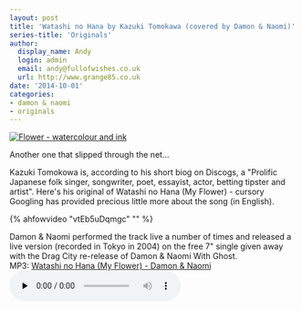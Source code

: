 ```yaml
---
layout: post
title: 'Watashi no Hana by Kazuki Tomokawa (covered by Damon & Naomi)'
series-title: 'Originals'
author:
  display_name: Andy
  login: admin
  email: andy@fullofwishes.co.uk
  url: http://www.grange85.co.uk
date: '2014-10-01'
categories:
- damon & naomi
- originals
---
```

<p><a href="https://www.flickr.com/photos/grange85/15377975435" title="Flower - watercolour and ink by Andy Aldridge, on Flickr"><img class="aligncenter" src="https://media.fullofwishes.co.uk/flickr-downloads/15377975435_0a557997f2_z.jpg" alt="Flower - watercolour and ink"></a></p>
<p>Another one that slipped through the net...</p>
<p>Kazuki Tomokowa is, according to his short biog on Discogs, a "Prolific Japanese folk singer, songwriter, poet, essayist, actor, betting tipster and artist". Here's his original of Watashi no Hana (My Flower) - cursory Googling has provided precious little more about the song (in English).<br />

{% ahfowvideo "vtEb5uDqmgc" "" %}

<p>Damon & Naomi performed the track live a number of times and released a live version (recorded in Tokyo in 2004) on the free 7" single given away with the Drag City re-release of Damon & Naomi With Ghost.<br />
MP3: <a href="https://media.fullofwishes.co.uk/03-damon_and_naomi/audio/04-damon--naomi-my-flower.mp3">Watashi no Hana (My Flower) - Damon & Naomi</a><br />
<audio src="https://media.fullofwishes.co.uk/03-damon_and_naomi/audio/04-damon--naomi-my-flower.mp3" preload="none" controls /></p>

